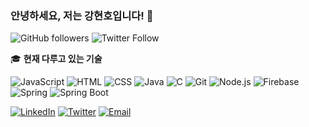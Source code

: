 ### 안녕하세요, 저는 강현호입니다! 👋

![GitHub followers](https://img.shields.io/github/followers/dragonone2?label=Follow&style=social)
![Twitter Follow](https://img.shields.io/twitter/follow/your_twitter_handle?style=social)

    
🎓 **현재 다루고 있는 기술**

![JavaScript](https://img.shields.io/badge/JavaScript-yellow?style=for-the-badge&logo=javascript)
![HTML](https://img.shields.io/badge/HTML-red?style=for-the-badge&logo=html5)
![CSS](https://img.shields.io/badge/CSS-blue?style=for-the-badge&logo=css3)
![Java](https://img.shields.io/badge/Java-orange?style=for-the-badge&logo=java)
![C](https://img.shields.io/badge/C-lightgrey?style=for-the-badge&logo=c)
![Git](https://img.shields.io/badge/Git-red?style=for-the-badge&logo=git)
![Node.js](https://img.shields.io/badge/Node.js-brightgreen?style=for-the-badge&logo=node.js)
![Firebase](https://img.shields.io/badge/Firebase-yellow?style=for-the-badge&logo=firebase)
![Spring](https://img.shields.io/badge/Spring-green?style=for-the-badge&logo=spring)
![Spring Boot](https://img.shields.io/badge/Spring%20Boot-brightgreen?style=for-the-badge&logo=spring)



[![LinkedIn](https://img.shields.io/badge/LinkedIn-Connect-blue)](https://www.linkedin.com/in/your-linkedin-profile)
[![Twitter](https://img.shields.io/badge/Twitter-Follow-1da1f2)](https://twitter.com/your_twitter_handle)
[![Email](https://img.shields.io/badge/Email-Contact-green)](mailto:youremail@example.com)

<!--
**dragonone2/dragonone2** is a ✨ _special_ ✨ repository because its `README.md` (this file) appears on your GitHub profile.
-->
